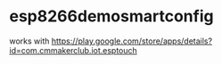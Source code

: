 # esp8266demosmartconfig

works with https://play.google.com/store/apps/details?id=com.cmmakerclub.iot.esptouch

